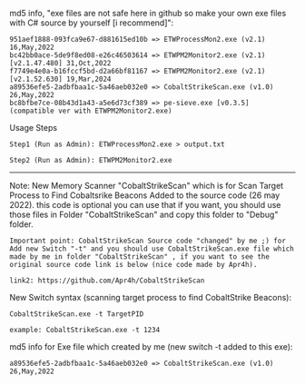 md5 info, "exe files are not safe here in github so make your own exe files with C# source by yourself [i recommend]":
     
    951aef1888-093fca9e67-d881615ed10b => ETWProcessMon2.exe (v2.1) 16,May,2022        
    bc42bb0ace-5de9f8ed08-e26c46503614 => ETWPM2Monitor2.exe (v2.1) [v2.1.47.480] 31,Oct,2022 
    f7749e4e0a-b16fccf5bd-d2a66bf81167 => ETWPM2Monitor2.exe (v2.1) [v2.1.52.630] 19,Mar,2024
    a89536efe5-2adbfbaa1c-5a46aeb032e0 => CobaltStrikeScan.exe (v1.0) 26,May,2022   
    bc8bfbe7ce-08b43d1a43-a5e6d73cf389 => pe-sieve.exe [v0.3.5] (compatible ver with ETWPM2Monitor2.exe)


Usage Steps

    Step1 (Run as Admin): ETWProcessMon2.exe > output.txt

    Step2 (Run as Admin): ETWPM2Monitor2.exe

----------------------------------

Note: New Memory Scanner "CobaltStrikeScan" which is for Scan Target Process to Find Cobaltsrike Beacons Added to the source code (26 may 2022). this code is optional you can use that if you want, you should use those files in Folder "CobaltStrikeScan" and copy this folder to "Debug" folder.

`Important point: CobaltStrikeScan Source code "changed" by me ;) for Add new Switch "-t" and you should use CobaltStrikeScan.exe file which made by me in folder "CobaltStrikeScan" , if you want to see the original source code link is below (nice code made by Apr4h).`

    link2: https://github.com/Apr4h/CobaltStrikeScan
 
New Switch syntax (scanning target process to find CobaltStrike Beacons): 
                
    CobaltStrikeScan.exe -t TargetPID 
                    
    example: CobaltStrikeScan.exe -t 1234            
   
 md5 info for Exe file which created by me (new switch -t added to this exe):
            
    a89536efe5-2adbfbaa1c-5a46aeb032e0 => CobaltStrikeScan.exe (v1.0) 26,May,2022   
